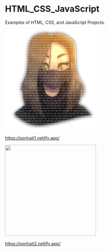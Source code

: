 # HTML_CSS_JavaScript
Examples of HTML, CSS, and JavaScript Projects.

<img src="https://github.com/ahanna334/HTML_CSS_JavaScript/blob/main/portrait/2.jpg" width="300" height="333">

https://portrait1.netlify.app/


<img src="https://github.com/ahanna334/HTML_CSS_JavaScript/blob/main/portrait/1.jpg" width="300" height="300">

https://portrait2.netlify.app/


